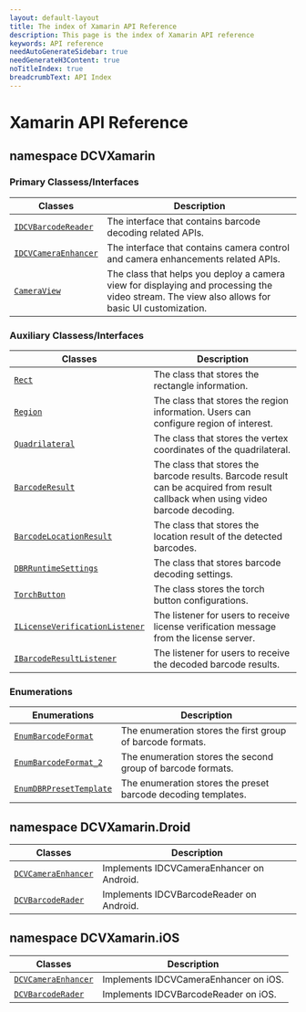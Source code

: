 ```yaml
---
layout: default-layout
title: The index of Xamarin API Reference
description: This page is the index of Xamarin API reference
keywords: API reference
needAutoGenerateSidebar: true
needGenerateH3Content: true
noTitleIndex: true
breadcrumbText: API Index
---
```


# Xamarin API Reference

## namespace DCVXamarin

### Primary Classess/Interfaces

| Classes | Description |
| ------- | ----------- |
| [`IDCVBarcodeReader`](barcode-reader.md) | The interface that contains barcode decoding related APIs. |
| [`IDCVCameraEnhancer`](camera-enhancer.md) | The interface that contains camera control and camera enhancements related APIs. |
| [`CameraView`](camera-view.md) | The class that helps you deploy a camera view for displaying and processing the video stream. The view also allows for basic UI customization. |

### Auxiliary Classess/Interfaces

| Classes | Description |
| ------- | ----------- |
| [`Rect`](class-region.md) | The class that stores the rectangle information. |
| [`Region`](class-region.md) | The class that stores the region information. Users can configure region of interest. |
| [`Quadrilateral`](class-quadrilateral.md) | The class that stores the vertex coordinates of the quadrilateral.|
| [`BarcodeResult`](class-barcode-result.md) | The class that stores the barcode results. Barcode result can be acquired from result callback when using video barcode decoding. |
| [`BarcodeLocationResult`](class-barcode-location-result.md) | The class that stores the location result of the detected barcodes. |
| [`DBRRuntimeSettings`](class-dbr-runtime-settings.md) | The class that stores barcode decoding settings. |
| [`TorchButton`](class-torch-button.md) | The class stores the torch button configurations. |
| [`ILicenseVerificationListener`](interface-license-verification-listener.md) | The listener for users to receive license verification message from the license server. |
| [`IBarcodeResultListener`](interface-barcode-result-listener.md) | The listener for users to receive the decoded barcode results. |

### Enumerations

| Enumerations | Description |
| ------------ | ----------- |
| [`EnumBarcodeFormat`](enum-barcode-format.md) | The enumeration stores the first group of barcode formats. |
| [`EnumBarcodeFormat_2`](enum-barcode-format2.md) | The enumeration stores the second group of barcode formats. |
| [`EnumDBRPresetTemplate`](enum-dbr-preset-template.md) | The enumeration stores the preset barcode decoding templates. |

## namespace DCVXamarin.Droid

| Classes | Description |
| ------- | ----------- |
| [`DCVCameraEnhancer`](android-camera-enhancer.md) | Implements IDCVCameraEnhancer on Android. |
| [`DCVBarcodeRader`](android-barcode-reader.md) | Implements IDCVBarcodeReader on Android. |

## namespace DCVXamarin.iOS

| Classes | Description |
| ------- | ----------- |
| [`DCVCameraEnhancer`](ios-camera-enhancer.md) | Implements IDCVCameraEnhancer on iOS. |
| [`DCVBarcodeRader`](ios-barcode-reader.md) | Implements IDCVBarcodeReader on iOS. |
